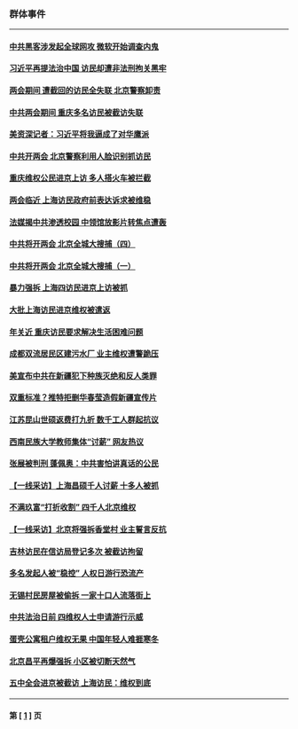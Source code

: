 ### 群体事件
---
#### [中共黑客涉发起全球网攻 微软开始调查内鬼](../../pages/ncid279/n12808189.md) 
#### [习近平再提法治中国 访民却遭非法刑拘关黑牢](../../pages/ncid279/n12805063.md) 
#### [两会期间 遭截回的访民全失联 北京警察卸责](../../pages/ncid279/n12796723.md) 
#### [中共两会期间 重庆多名访民被截访失联](../../pages/ncid279/n12794924.md) 
#### [美资深记者：习近平将我逼成了对华鹰派](../../pages/ncid279/n12794634.md) 
#### [中共开两会 北京警察利用人脸识别抓访民](../../pages/ncid279/n12793531.md) 
#### [重庆维权公民进京上访 多人搭火车被拦截](../../pages/ncid279/n12786383.md) 
#### [两会临近 上海访民政府前表达诉求被维稳](../../pages/ncid279/n12786136.md) 
#### [法媒揭中共渗透校园 中领馆放影片转焦点遭轰](../../pages/ncid279/n12785295.md) 
#### [中共将开两会 北京全城大搜捕（四）](../../pages/ncid279/n12780504.md) 
#### [中共将开两会 北京全城大搜捕（一）](../../pages/ncid279/n12776752.md) 
#### [暴力强拆 上海四访民进京上访被抓](../../pages/ncid279/n12763749.md) 
#### [大批上海访民进京维权被遣返](../../pages/ncid279/n12761279.md) 
#### [年关近 重庆访民要求解决生活困难问题](../../pages/ncid279/n12736779.md) 
#### [成都双流居民区建污水厂 业主维权遭警跪压](../../pages/ncid279/n12723274.md) 
#### [美宣布中共在新疆犯下种族灭绝和反人类罪](../../pages/ncid279/n12698504.md) 
#### [双重标准？推特拒删华春莹造假新疆宣传片](../../pages/ncid279/n12690914.md) 
#### [江苏昆山世硕返费打九折 数千工人群起抗议](../../pages/ncid279/n12671428.md) 
#### [西南民族大学教师集体“讨薪” 网友热议](../../pages/ncid279/n12663233.md) 
#### [张展被判刑 蓬佩奥：中共害怕讲真话的公民](../../pages/ncid279/n12652694.md) 
#### [【一线采访】上海昌硕千人讨薪 十多人被抓](../../pages/ncid279/n12636566.md) 
#### [不满玖富“打折收割” 四千人北京维权](../../pages/ncid279/n12617958.md) 
#### [【一线采访】北京将强拆香堂村 业主誓言反抗](../../pages/ncid279/n12607287.md) 
#### [吉林访民在信访局登记多次 被截访拘留](../../pages/ncid279/n12589641.md) 
#### [多名发起人被“稳控” 人权日游行恐流产](../../pages/ncid279/n12590456.md) 
#### [无锡村民房屋被偷拆 一家十口人流落街上](../../pages/ncid279/n12583270.md) 
#### [中共法治日前 四维权人士申请游行示威](../../pages/ncid279/n12581288.md) 
#### [蛋壳公寓租户维权无果 中国年轻人难捱寒冬](../../pages/ncid279/n12570159.md) 
#### [北京昌平再爆强拆 小区被切断天然气](../../pages/ncid279/n12566760.md) 
#### [五中全会进京被截访 上海访民：维权到底](../../pages/ncid279/n12565076.md) 

---
#### 第 [ [1](./1.md) ] 页
